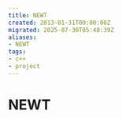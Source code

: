 ```yaml
---
title: NEWT
created: 2013-01-31T00:00:00Z
migrated: 2025-07-30T05:48:39Z
aliases:
- NEWT
tags:
- c++
- project
---
```


# NEWT

> 


